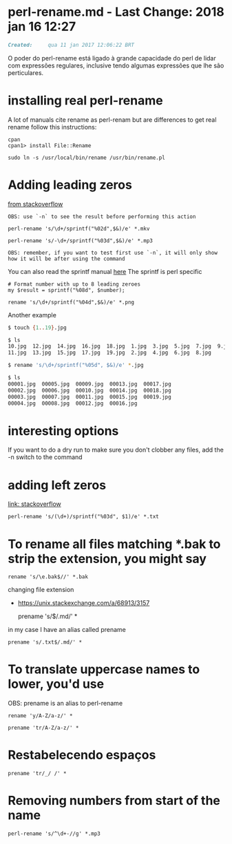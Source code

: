 # perl-rename.md  - Last Change: 2018 jan 16 12:27
``` markdown
Created:	 qua 11 jan 2017 12:06:22 BRT
```
O poder do perl-rename está ligado à grande capacidade
do perl de lidar com expressões regulares, inclusive
tendo algumas expressões que lhe são perticulares.

# installing real perl-rename

A lot of manuals cite rename as perl-renam but are differences
to get real rename follow this instructions:

    cpan
    cpan1> install File::Rename

    sudo ln -s /usr/local/bin/rename /usr/bin/rename.pl

# Adding leading zeros
[from stackoverflow](http://stackoverflow.com/a/13250820/2571881)

    OBS: use `-n` to see the result before performing this action

    perl-rename 's/\d+/sprintf("%02d",$&)/e' *.mkv

    perl-rename 's/-\d+/sprintf("%03d",$&)/e' *.mp3

    OBS: remember, if you want to test first use `-n`, it will only show
    how it will be after using the command

You can also read the sprintf manual [here](http://perldoc.perl.org/functions/sprintf.html)
The sprintf is perl specific

    # Format number with up to 8 leading zeroes
    my $result = sprintf("%08d", $number);

    rename 's/\d+/sprintf("%04d",$&)/e' *.png

Another example

``` sh
$ touch {1..19}.jpg

$ ls
10.jpg  12.jpg  14.jpg  16.jpg  18.jpg  1.jpg  3.jpg  5.jpg  7.jpg  9.jpg
11.jpg  13.jpg  15.jpg  17.jpg  19.jpg  2.jpg  4.jpg  6.jpg  8.jpg

$ rename 's/\d+/sprintf("%05d", $&)/e' *.jpg

$ ls
00001.jpg  00005.jpg  00009.jpg  00013.jpg  00017.jpg
00002.jpg  00006.jpg  00010.jpg  00014.jpg  00018.jpg
00003.jpg  00007.jpg  00011.jpg  00015.jpg  00019.jpg
00004.jpg  00008.jpg  00012.jpg  00016.jpg
```

# interesting options

If you want to do a dry run to make sure you don't clobber any files, add the -n switch to the command

# adding left zeros
[link: stackoverflow](http://stackoverflow.com/questions/14327613/)

    perl-rename 's/(\d+)/sprintf("%03d", $1)/e' *.txt

# To rename all files matching *.bak to strip the extension, you might say

    rename 's/\e.bak$//' *.bak

changing file extension
+ https://unix.stackexchange.com/a/68913/3157

    prename 's/$/.md/' *

in my case I have an alias called prename

    prename 's/.txt$/.md/' *

# To translate uppercase names to lower, you'd use
OBS: prename is an alias to perl-rename

    rename 'y/A-Z/a-z/' *

    prename 'tr/A-Z/a-z/' *

# Restabelecendo espaços

    prename 'tr/_/ /' *

# Removing numbers from start of the name

    perl-rename 's/^\d+-//g' *.mp3
